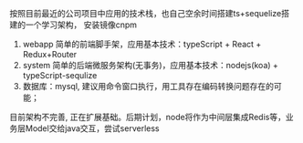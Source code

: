 按照目前最近的公司项目中应用的技术栈，也自己空余时间搭建ts+sequelize搭建的一个学习架构，
安装镜像cnpm
1. webapp 简单的前端脚手架，应用基本技术：typeScript + React + Redux+Router
2. system 简单的后端微服务架构(无事务)，应用基本技术：nodejs(koa) + typeScript-sequlize
3. 数据库：mysql, 建议用命令窗口执行，用工具存在编码转换问题存在的可能；

目前架构不完善, 正在扩展基础。后期计划，node将作为中间层集成Redis等，业务层Model交给java交互，尝试serverless
